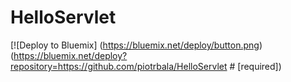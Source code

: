 # HelloServlet


[![Deploy to Bluemix] (https://bluemix.net/deploy/button.png) (https://bluemix.net/deploy?repository=https://github.com/piotrbala/HelloServlet # [required])
